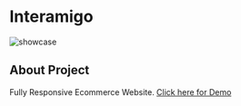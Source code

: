# Interamigo
![showcase](screenshot.png)
 
 ## About Project
 Fully Responsive Ecommerce Website.
 [Click here for Demo](https://interamigo.mehulgolania.now.sh/)
